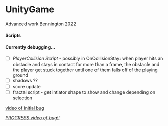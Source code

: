 # UnityGame
Advanced work Bennington 2022


#### Scripts



#### Currently debugging... 

- [ ] *PlayerCollision Script* - possibly in OnCollisionStay: when player hits an obstacle and stays in contact for more than a frame, the obstacle and the player get stuck together until one of them falls off of the playing ground 
- [ ] shadows ?? 
- [ ] score update 
- [ ] fractal script - get intiator shape to show and change depending on selection

[video of initial bug](https://drive.google.com/file/d/1ZmKTVZOmkKcH46sZOwlaJa-lCvVBX-wI/view?usp=sharing)

[*PROGRESS video of bug!!*](https://youtu.be/nihNty_lZJU) 
